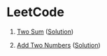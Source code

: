 # LeetCode

1. [Two Sum](https://leetcode.com/problems/two-sum/) ([Solution](https://github.com/jefferson-willian/problems-set/blob/master/leetcode/1-two_sum.cpp))

2. [Add Two Numbers](https://leetcode.com/problems/add-two-numbers/) ([Solution](https://github.com/jefferson-willian/problems-set/blob/master/leetcode/2-add_two_numbers.cpp))

